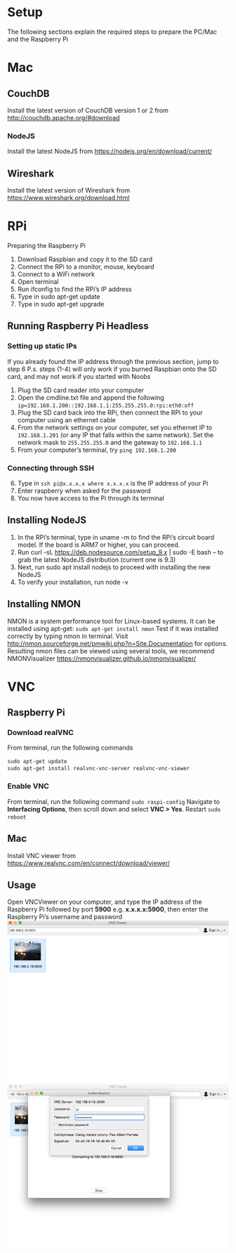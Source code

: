 # Setup
The following sections explain the required steps to prepare the PC/Mac and the Raspberry Pi
# Mac
## CouchDB
Install the latest version of CouchDB version 1 or 2 from http://couchdb.apache.org/#download
### NodeJS
Install the latest NodeJS from https://nodejs.org/en/download/current/
## Wireshark
Install the latest version of Wireshark from https://www.wireshark.org/download.html
 
# RPi
Preparing the Raspberry Pi
1.	Download Raspbian and copy it to the SD card
2.	Connect the RPi to a monitor, mouse, keyboard
3.	Connect to a WiFi network
4.	Open terminal
5.	Run ifconfig to find the RPi’s IP address
6.	Type in sudo apt-get update
7.	Type in sudo apt-get upgrade
## Running Raspberry Pi Headless
### Setting up static IPs
If you already found the IP address through the previous section, jump to step 6
P.s. steps (1-4) will only work if you burned Raspbian onto the SD card, and may not work if you started with Noobs
1.	Plug the SD card reader into your computer
2.	Open the cmdline.txt file and append the following
`ip=192.168.1.200::192.168.1.1:255.255.255.0:rpi:eth0:off`
3.	Plug the SD card back into the RPi, then connect the RPi to your computer using an ethernet cable
4.	From the network settings on your computer, set you ethernet IP to `192.168.1.201` (or any IP that falls within the same network). Set the network mask to `255.255.255.0` and the gateway to `192.168.1.1`
5.	From your computer’s terminal, try `ping 192.168.1.200`
### Connecting through SSH
6.	Type in `ssh pi@x.x.x.x where x.x.x.x` is the IP address of your Pi
7.	Enter raspberry when asked for the password
8.	You now have access to the Pi through its terminal
## Installing NodeJS
1.	In the RPi’s terminal, type in uname -m to find the RPi’s circuit board model. If the board is ARM7 or higher, you can proceed.
2.	Run curl -sL https://deb.nodesource.com/setup_9.x | sudo -E bash – to grab the latest NodeJS distribution (current one is 9.3)
3.	Next, run sudo apt install nodejs to proceed with installing the new NodeJS
4.	To verify your installation, run node -v
## Installing NMON
NMON is a system performance tool for Linux-based systems. It can be installed using apt-get:
`sudo apt-get install nmon`
Test if it was installed correctly by typing nmon in terminal.
Visit http://nmon.sourceforge.net/pmwiki.php?n=Site.Documentation for options.
Resulting nmon files can be viewed using several tools, we recommend NMONVisualizer https://nmonvisualizer.github.io/nmonvisualizer/
 
# VNC
## Raspberry Pi
### Download realVNC
From terminal, run the following commands
```
sudo apt-get update
sudo apt-get install realvnc-vnc-server realvnc-vnc-viewer
```
### Enable VNC
From terminal, run the following command
`sudo raspi-config`
Navigate to **Interfacing Options**, then scroll down and select **VNC > Yes**.
Restart
`sudo reboot`
## Mac
Install VNC viewer from https://www.realvnc.com/en/connect/download/viewer/
## Usage
Open VNCViewer on your computer, and type the IP address of the Raspberry Pi followed by port **5900** e.g. **x.x.x.x:5900**, then enter the Raspberry Pi’s username and password
![Screenshot](/images/vnc.png?raw=true "Connect to your RPi")
![Screenshot](/images/vnc2.png?raw=true "Login")
